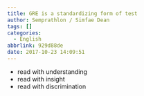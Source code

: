 ```yaml
---
title: GRE is a standardizing form of test
author: Semprathlon / Simfae Dean
tags: []
categories:
  - English
abbrlink: 929d88de
date: 2017-10-23 14:09:51
---
```

- read with understanding  
- read with insight  
- read with discrimination  